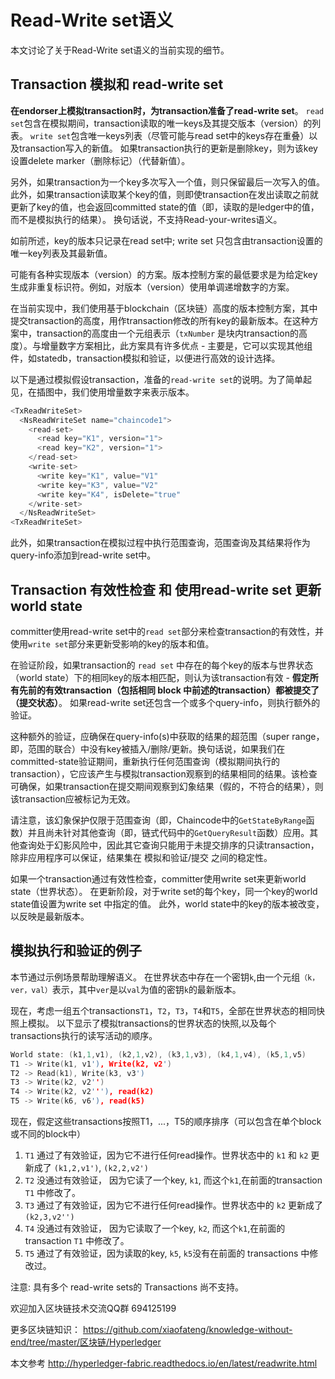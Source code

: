 # Read-Write set语义
本文讨论了关于Read-Write set语义的当前实现的细节。



## Transaction 模拟和 read-write set

**在endorser上模拟transaction时，为transaction准备了read-write set**。 `read set`包含在模拟期间，transaction读取的唯一keys及其提交版本（version）的列表。 `write set`包含唯一keys列表（尽管可能与read set中的keys存在重叠）以及transaction写入的新值。 如果transaction执行的更新是删除key，则为该key设置delete marker（删除标记）（代替新值）。

 另外，如果transaction为一个key多次写入一个值，则只保留最后一次写入的值。 此外，如果transaction读取某个key的值，则即使transaction在发出读取之前就更新了key的值，也会返回committed state的值（即，读取的是ledger中的值，而不是模拟执行的结果）。 换句话说，不支持Read-your-writes语义。

如前所述，key的版本只记录在read set中; write set 只包含由transaction设置的唯一key列表及其最新值。

可能有各种实现版本（version）的方案。版本控制方案的最低要求是为给定key生成非重复标识符。例如，对版本（version）使用单调递增数字的方案。

在当前实现中，我们使用基于blockchain（区块链）高度的版本控制方案，其中提交transaction的高度，用作transaction修改的所有key的最新版本。在这种方案中，transaction的高度由一个元组表示（`txNumber` 是块内transaction的高度）。与增量数字方案相比，此方案具有许多优点 - 主要是，它可以实现其他组件，如statedb，transaction模拟和验证，以便进行高效的设计选择。

以下是通过模拟假设transaction，准备的`read-write set`的说明。为了简单起见，在插图中，我们使用增量数字来表示版本。

```c
<TxReadWriteSet>
  <NsReadWriteSet name="chaincode1">
    <read-set>
      <read key="K1", version="1">
      <read key="K2", version="1">
    </read-set>
    <write-set>
      <write key="K1", value="V1"
      <write key="K3", value="V2"
      <write key="K4", isDelete="true"
    </write-set>
  </NsReadWriteSet>
<TxReadWriteSet>
```

此外，如果transaction在模拟过程中执行范围查询，范围查询及其结果将作为query-info添加到read-write set中。

## Transaction 有效性检查 和 使用read-write set 更新 world state 

committer使用read-write set中的`read set`部分来检查transaction的有效性，并使用`write set`部分来更新受影响的key的版本和值。

在验证阶段，如果transaction的 `read set` 中存在的每个key的版本与世界状态（world state）下的相同key的版本相匹配，则认为该transaction有效 - **假定所有先前的有效transaction（包括相同 block 中前述的transaction）都被提交了（提交状态）**。 如果read-write set还包含一个或多个query-info，则执行额外的验证。

这种额外的验证，应确保在query-info(s)中获取的结果的超范围（super range，即，范围的联合）中没有key被插入/删除/更新。换句话说，如果我们在committed-state验证期间，重新执行任何范围查询（模拟期间执行的transaction），它应该产生与模拟transaction观察到的结果相同的结果。该检查可确保，如果transaction在提交期间观察到幻象结果（假的，不符合的结果），则该transaction应被标记为无效。

请注意，该幻象保护仅限于范围查询（即，Chaincode中的`GetStateByRange`函数）并且尚未针对其他查询（即，链式代码中的`GetQueryResult`函数）应用。其他查询处于幻影风险中，因此其它查询只能用于未提交排序的只读transaction，除非应用程序可以保证，结果集在 模拟和验证/提交 之间的稳定性。

如果一个transaction通过有效性检查，committer使用write set来更新world state（世界状态）。 在更新阶段，对于write set的每个key，同一个key的world state值设置为write set 中指定的值。 此外，world state中的key的版本被改变，以反映是最新版本。


## 模拟执行和验证的例子

本节通过示例场景帮助理解语义。 在世界状态中存在一个密钥`k`,由一个元组`（k，ver，val）`表示，其中`ver`是以`val`为值的密钥`k`的最新版本。

现在，考虑一组五个transactions`T1`，`T2`，`T3`，`T4`和`T5`，全部在世界状态的相同快照上模拟。 以下显示了模拟transactions的世界状态的快照,以及每个transactions执行的读写活动的顺序。

```c
World state: (k1,1,v1), (k2,1,v2), (k3,1,v3), (k4,1,v4), (k5,1,v5)
T1 -> Write(k1, v1'), Write(k2, v2')
T2 -> Read(k1), Write(k3, v3')
T3 -> Write(k2, v2'')
T4 -> Write(k2, v2'''), read(k2)
T5 -> Write(k6, v6'), read(k5)
```
现在，假定这些transactions按照T1，...，T5的顺序排序（可以包含在单个block或不同的block中）

1. `T1` 通过了有效验证，因为它不进行任何read操作。世界状态中的 `k1` 和 `k2` 更新成了 `(k1,2,v1')`, `(k2,2,v2')`
2. `T2` 没通过有效验证， 因为它读了一个key, `k1`, 而这个`k1`,在前面的transaction `T1` 中修改了。
3. `T3` 通过了有效验证，因为它不进行任何read操作。世界状态中的 `k2` 更新成了 `(k2,3,v2'')`
4. `T4` 没通过有效验证， 因为它读取了一个key, `k2`, 而这个`k1`,在前面的transaction `T1` 中修改了。
5. `T5` 通过了有效验证，因为读取的key, `k5`, `k5`没有在前面的 transactions 中修改过。

注意: 具有多个 read-write sets的 Transactions 尚不支持。

欢迎加入区块链技术交流QQ群 694125199

更多区块链知识：
https://github.com/xiaofateng/knowledge-without-end/tree/master/区块链/Hyperledger

本文参考
http://hyperledger-fabric.readthedocs.io/en/latest/readwrite.html



